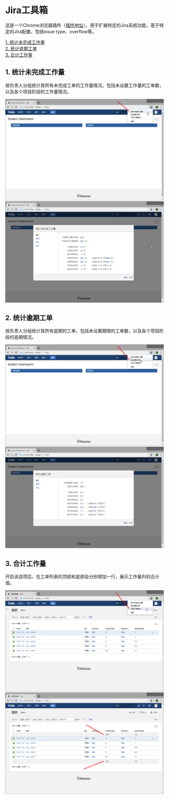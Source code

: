 # Jira工具箱  
这是一个Chrome浏览器插件（[插件地址](https://chrome.google.com/webstore/detail/jira%E5%B7%A5%E5%85%B7%E7%AE%B1/kjhcffaehhgmfkgaeajbedcicpleabaf)），用于扩展特定的Jira系统功能，基于特定的Jira配置，包括issue type、overflow等。  

[1. 统计未完成工作量](#1-统计未完成工作量)  
[2. 统计逾期工单](#2-统计逾期工单)  
[3. 合计工作量](#3-合计工作量)  


## 1. 统计未完成工作量  
按负责人分组统计其所有未完成工单的工作量情况，包括未设置工作量的工单数，以及各个项目阶段的工作量情况。

![](https://raw.githubusercontent.com/fangguixian/JiraToolkit/master/img/statistical_workload_1.png)  
![](https://raw.githubusercontent.com/fangguixian/JiraToolkit/master/img/statistical_workload_2.png)  


## 2. 统计逾期工单  
按负责人分组统计其所有逾期的工单，包括未设置期限的工单数，以及各个项目阶段的逾期情况。

![](https://raw.githubusercontent.com/fangguixian/JiraToolkit/master/img/statistical_overdue_1.png)  
![](https://raw.githubusercontent.com/fangguixian/JiraToolkit/master/img/statistical_overdue_2.png)  


## 3. 合计工作量  
开启该选项后，在工单列表的顶部和底部会分别增加一行，展示工作量列的合计值。

![](https://raw.githubusercontent.com/fangguixian/JiraToolkit/master/img/workload_sum_1.png)  
![](https://raw.githubusercontent.com/fangguixian/JiraToolkit/master/img/workload_sum_2.png)  


